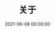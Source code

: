 ---
title: 关于
date: 2021-06-08 00:00:00
type: "about"
top_img: https://s2.loli.net/2022/06/09/r9xcK8Aivg5YpOu.png
---